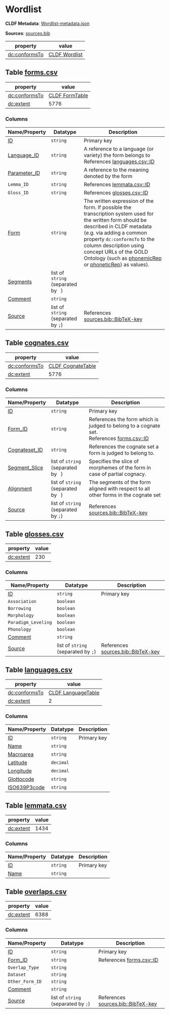 # Wordlist

**CLDF Metadata**: [Wordlist-metadata.json](./Wordlist-metadata.json)

**Sources**: [sources.bib](./sources.bib)

| property                                             | value                                                         |
|------------------------------------------------------|---------------------------------------------------------------|
| [dc:conformsTo](http://purl.org/dc/terms/conformsTo) | [CLDF Wordlist](http://cldf.clld.org/v1.0/terms.rdf#Wordlist) |

## <a name="table-formscsv"></a>Table [forms.csv](./forms.csv)

| property                                             | value                                                           |
|------------------------------------------------------|-----------------------------------------------------------------|
| [dc:conformsTo](http://purl.org/dc/terms/conformsTo) | [CLDF FormTable](http://cldf.clld.org/v1.0/terms.rdf#FormTable) |
| [dc:extent](http://purl.org/dc/terms/extent)         | 5776                                                            |

### Columns

| Name/Property                                                          | Datatype                            | Description                                                                                                                                                                                                                                                                                                                                                                                                                     |
|------------------------------------------------------------------------|-------------------------------------|---------------------------------------------------------------------------------------------------------------------------------------------------------------------------------------------------------------------------------------------------------------------------------------------------------------------------------------------------------------------------------------------------------------------------------|
| [ID](http://cldf.clld.org/v1.0/terms.rdf#id)                           | `string`                            | Primary key                                                                                                                                                                                                                                                                                                                                                                                                                     |
| [Language_ID](http://cldf.clld.org/v1.0/terms.rdf#languageReference)   | `string`                            | A reference to a language (or variety) the form belongs to<br>References [languages.csv::ID](#table-languagescsv)                                                                                                                                                                                                                                                                                                               |
| [Parameter_ID](http://cldf.clld.org/v1.0/terms.rdf#parameterReference) | `string`                            | A reference to the meaning denoted by the form                                                                                                                                                                                                                                                                                                                                                                                  |
| `Lemma_ID`                                                             | `string`                            | References [lemmata.csv::ID](#table-lemmatacsv)                                                                                                                                                                                                                                                                                                                                                                                 |
| `Gloss_ID`                                                             | `string`                            | References [glosses.csv::ID](#table-glossescsv)                                                                                                                                                                                                                                                                                                                                                                                 |
| [Form](http://cldf.clld.org/v1.0/terms.rdf#form)                       | `string`                            | The written expression of the form. If possible the transcription system used for the written form should be described in CLDF metadata (e.g. via adding a common property `dc:conformsTo` to the column description using concept URLs of the GOLD Ontology (such as [phonemicRep](http://linguistics-ontology.org/gold/2010/phonemicRep) or [phoneticRep](http://linguistics-ontology.org/gold/2010/phoneticRep)) as values). |
| [Segments](http://cldf.clld.org/v1.0/terms.rdf#segments)               | list of `string` (separated by ` `) |                                                                                                                                                                                                                                                                                                                                                                                                                                 |
| [Comment](http://cldf.clld.org/v1.0/terms.rdf#comment)                 | `string`                            |                                                                                                                                                                                                                                                                                                                                                                                                                                 |
| [Source](http://cldf.clld.org/v1.0/terms.rdf#source)                   | list of `string` (separated by `;`) | References [sources.bib::BibTeX-key](./sources.bib)                                                                                                                                                                                                                                                                                                                                                                             |

## <a name="table-cognatescsv"></a>Table [cognates.csv](./cognates.csv)

| property                                             | value                                                                 |
|------------------------------------------------------|-----------------------------------------------------------------------|
| [dc:conformsTo](http://purl.org/dc/terms/conformsTo) | [CLDF CognateTable](http://cldf.clld.org/v1.0/terms.rdf#CognateTable) |
| [dc:extent](http://purl.org/dc/terms/extent)         | 5776                                                                  |

### Columns

| Name/Property                                                            | Datatype                            | Description                                                                                                    |
|--------------------------------------------------------------------------|-------------------------------------|----------------------------------------------------------------------------------------------------------------|
| [ID](http://cldf.clld.org/v1.0/terms.rdf#id)                             | `string`                            | Primary key                                                                                                    |
| [Form_ID](http://cldf.clld.org/v1.0/terms.rdf#formReference)             | `string`                            | References the form which is judged to belong to a cognate set.<br>References [forms.csv::ID](#table-formscsv) |
| [Cognateset_ID](http://cldf.clld.org/v1.0/terms.rdf#cognatesetReference) | `string`                            | References the cognate set a form is judged to belong to.                                                      |
| [Segment_Slice](http://cldf.clld.org/v1.0/terms.rdf#segmentSlice)        | list of `string` (separated by ` `) | Specifies the slice of morphemes of the form in case of partial cognacy.                                       |
| [Alignment](http://cldf.clld.org/v1.0/terms.rdf#alignment)               | list of `string` (separated by ` `) | The segments of the form aligned with respect to all other forms in the cognate set                            |
| [Source](http://cldf.clld.org/v1.0/terms.rdf#source)                     | list of `string` (separated by `;`) | References [sources.bib::BibTeX-key](./sources.bib)                                                            |

## <a name="table-glossescsv"></a>Table [glosses.csv](./glosses.csv)

| property                                     | value |
|----------------------------------------------|-------|
| [dc:extent](http://purl.org/dc/terms/extent) | 230   |

### Columns

| Name/Property                                          | Datatype                            | Description                                         |
|--------------------------------------------------------|-------------------------------------|-----------------------------------------------------|
| [ID](http://cldf.clld.org/v1.0/terms.rdf#id)           | `string`                            | Primary key                                         |
| `Association`                                          | `boolean`                           |                                                     |
| `Borrowing`                                            | `boolean`                           |                                                     |
| `Morphology`                                           | `boolean`                           |                                                     |
| `Paradigm_Leveling`                                    | `boolean`                           |                                                     |
| `Phonology`                                            | `boolean`                           |                                                     |
| [Comment](http://cldf.clld.org/v1.0/terms.rdf#comment) | `string`                            |                                                     |
| [Source](http://cldf.clld.org/v1.0/terms.rdf#source)   | list of `string` (separated by `;`) | References [sources.bib::BibTeX-key](./sources.bib) |

## <a name="table-languagescsv"></a>Table [languages.csv](./languages.csv)

| property                                             | value                                                                   |
|------------------------------------------------------|-------------------------------------------------------------------------|
| [dc:conformsTo](http://purl.org/dc/terms/conformsTo) | [CLDF LanguageTable](http://cldf.clld.org/v1.0/terms.rdf#LanguageTable) |
| [dc:extent](http://purl.org/dc/terms/extent)         | 2                                                                       |

### Columns

| Name/Property                                                    | Datatype  | Description |
|------------------------------------------------------------------|-----------|-------------|
| [ID](http://cldf.clld.org/v1.0/terms.rdf#id)                     | `string`  | Primary key |
| [Name](http://cldf.clld.org/v1.0/terms.rdf#name)                 | `string`  |             |
| [Macroarea](http://cldf.clld.org/v1.0/terms.rdf#macroarea)       | `string`  |             |
| [Latitude](http://cldf.clld.org/v1.0/terms.rdf#latitude)         | `decimal` |             |
| [Longitude](http://cldf.clld.org/v1.0/terms.rdf#longitude)       | `decimal` |             |
| [Glottocode](http://cldf.clld.org/v1.0/terms.rdf#glottocode)     | `string`  |             |
| [ISO639P3code](http://cldf.clld.org/v1.0/terms.rdf#iso639P3code) | `string`  |             |

## <a name="table-lemmatacsv"></a>Table [lemmata.csv](./lemmata.csv)

| property                                     | value |
|----------------------------------------------|-------|
| [dc:extent](http://purl.org/dc/terms/extent) | 1434  |

### Columns

| Name/Property                                    | Datatype | Description |
|--------------------------------------------------|----------|-------------|
| [ID](http://cldf.clld.org/v1.0/terms.rdf#id)     | `string` | Primary key |
| [Name](http://cldf.clld.org/v1.0/terms.rdf#name) | `string` |             |

## <a name="table-overlapscsv"></a>Table [overlaps.csv](./overlaps.csv)

| property                                     | value |
|----------------------------------------------|-------|
| [dc:extent](http://purl.org/dc/terms/extent) | 6388  |

### Columns

| Name/Property                                                | Datatype                            | Description                                         |
|--------------------------------------------------------------|-------------------------------------|-----------------------------------------------------|
| [ID](http://cldf.clld.org/v1.0/terms.rdf#id)                 | `string`                            | Primary key                                         |
| [Form_ID](http://cldf.clld.org/v1.0/terms.rdf#formReference) | `string`                            | References [forms.csv::ID](#table-formscsv)         |
| `Overlap_Type`                                               | `string`                            |                                                     |
| `Dataset`                                                    | `string`                            |                                                     |
| `Other_Form_ID`                                              | `string`                            |                                                     |
| [Comment](http://cldf.clld.org/v1.0/terms.rdf#comment)       | `string`                            |                                                     |
| [Source](http://cldf.clld.org/v1.0/terms.rdf#source)         | list of `string` (separated by `;`) | References [sources.bib::BibTeX-key](./sources.bib) |
